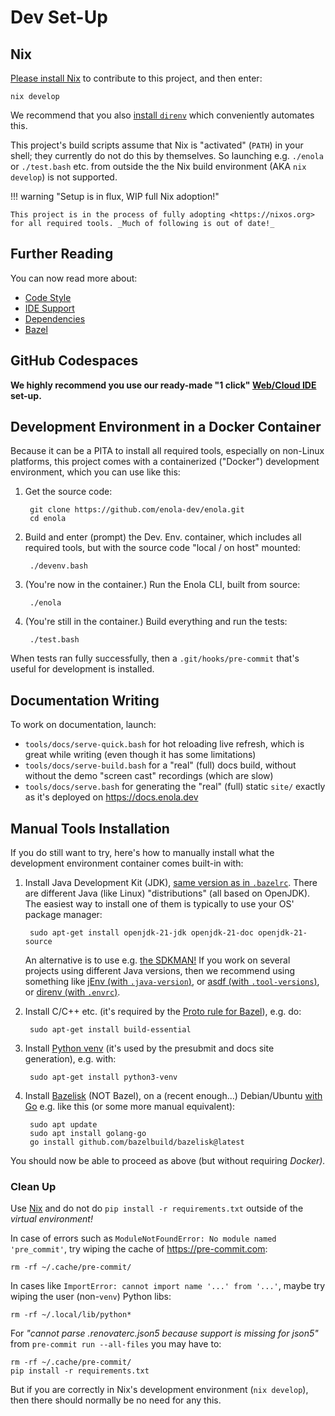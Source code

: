 <!--
    SPDX-License-Identifier: Apache-2.0

    Copyright 2023-2025 The Enola <https://enola.dev> Authors

    Licensed under the Apache License, Version 2.0 (the "License");
    you may not use this file except in compliance with the License.
    You may obtain a copy of the License at

        https://www.apache.org/licenses/LICENSE-2.0

    Unless required by applicable law or agreed to in writing, software
    distributed under the License is distributed on an "AS IS" BASIS,
    WITHOUT WARRANTIES OR CONDITIONS OF ANY KIND, either express or implied.
    See the License for the specific language governing permissions and
    limitations under the License.
-->

# Dev Set-Up

## Nix

[Please install Nix](https://github.com/vorburger/LearningLinux/blob/develop/nix/docs/install.md) to contribute to this project, and then enter:

    nix develop

We recommend that you also [install `direnv`](https://direnv.net) which conveniently automates this.

This project's build scripts assume that Nix is "activated" (`PATH`) in your shell; they currently do not do this by themselves.
So launching e.g. `./enola` or `./test.bash` etc. from outside the the Nix build environment (AKA `nix develop`) is not supported.

<!-- **TODO** How about IDEs? Does IntelliJ HAVE to be started from within `nix develop` or does it not matter? -->

!!! warning "Setup is in flux, WIP full Nix adoption!"

    This project is in the process of fully adopting <https://nixos.org> for all required tools. _Much of following is out of date!_

## Further Reading

You can now read more about:

* [Code Style](style.md)
* [IDE Support](ide.md)
* [Dependencies](dependencies.md)
* [Bazel](bazel.md)

## GitHub Codespaces

**We highly recommend you use our ready-made "1 click" [Web/Cloud IDE](ide.md) set-up.**

## Development Environment in a Docker Container

Because it can be a PITA to install all required tools, especially on non-Linux platforms,
this project comes with a containerized ("Docker") development environment, which you can use like this:

1. Get the source code:

        git clone https://github.com/enola-dev/enola.git
        cd enola

1. Build and enter (prompt) the Dev. Env. container, which includes all required tools, but with the source code "local / on host" mounted:

        ./devenv.bash

1. (You're now in the container.) Run the Enola CLI, built from source:

        ./enola

1. (You're still in the container.) Build everything and run the tests:

        ./test.bash

When tests ran fully successfully, then a `.git/hooks/pre-commit` that's useful for development is installed.

## Documentation Writing

To work on documentation, launch:

* `tools/docs/serve-quick.bash` for hot reloading live refresh, which is great while writing (even though it has some limitations)
* `tools/docs/serve-build.bash` for a  "real" (full) docs build, without without the demo "screen cast" recordings (which are slow)
* `tools/docs/serve.bash` for generating the "real" (full) static `site/` exactly as it's deployed on <https://docs.enola.dev>

## Manual Tools Installation

If you do still want to try, here's how to manually install what the development environment container comes built-in with:

1. Install Java Development Kit (JDK), [same version as in `.bazelrc`](//.bazelrc).
   There are different Java (like Linux) "distributions" (all based on OpenJDK).
   The easiest way to install one of them is typically to use your OS' package manager:

        sudo apt-get install openjdk-21-jdk openjdk-21-doc openjdk-21-source

   An alternative is to use e.g. [the SDKMAN!](https://sdkman.io)
   If you work on several projects using different Java versions,
   then we recommend using something like
   [jEnv (with `.java-version`)](https://www.jenv.be), or
   [asdf (with `.tool-versions`)](https://asdf-vm.com), or
   [direnv (with `.envrc`)](https://direnv.net).

1. Install C/C++ etc. (it's required by the
   [Proto rule for Bazel](https://github.com/bazelbuild/rules_proto)), e.g. do:

        sudo apt-get install build-essential

1. Install [Python venv](https://docs.python.org/3/library/venv.html)
   (it's used by the presubmit and docs site generation), e.g. with:

        sudo apt-get install python3-venv

1. Install [Bazelisk](https://github.com/bazelbuild/bazelisk) (NOT Bazel),
   on a (recent enough...) Debian/Ubuntu [with Go](https://go.dev/doc/install)
   e.g. like this (or some more manual equivalent):

        sudo apt update
        sudo apt install golang-go
        go install github.com/bazelbuild/bazelisk@latest

You should now be able to proceed as above (but without requiring _Docker)._

### Clean Up

Use [Nix](#nix) and do not do `pip install -r requirements.txt` outside of the _virtual environment!_

In case of errors such as `ModuleNotFoundError: No module named 'pre_commit'`, try wiping the cache of https://pre-commit.com:

    rm -rf ~/.cache/pre-commit/

In cases like `ImportError: cannot import name '...' from '...'`, maybe try wiping the user (non-`venv`) Python libs:

    rm -rf ~/.local/lib/python*

For _"cannot parse .renovaterc.json5 because support is missing for json5"_ from `pre-commit run --all-files` you may have to:

    rm -rf ~/.cache/pre-commit/
    pip install -r requirements.txt

But if you are correctly in Nix's development environment (`nix develop`), then there should normally be no need for any this.
